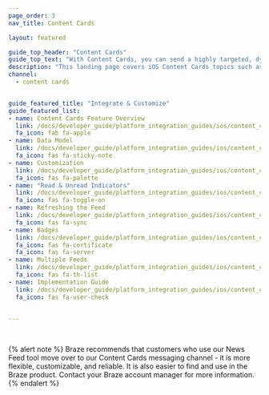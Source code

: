 ```yaml
---
page_order: 3
nav_title: Content Cards

layout: featured

guide_top_header: "Content Cards"
guide_top_text: "With Content Cards, you can send a highly targeted, dynamic stream of rich content to your customers right within the apps they love, without interrupting their experience. In addition, Content Cards support more personalized features, including card pinning, card dismissal, API-based delivery, custom card expiration times, card analytics, and easy coordination with push notifications. Note that Content Cards are __not__ available out-of-the-box and must be purchased. To get started with Content Cards, reach out to your Customer Success Manager for more information."
description: "This landing page covers iOS Content Cards topics such as the Content Card data model, customization options, badges, and more."
channel:
  - content cards


guide_featured_title: "Integrate & Customize"
guide_featured_list:
- name: Content Cards Feature Overview
  link: /docs/developer_guide/platform_integration_guides/ios/content_cards/overview/
  fa_icon: fab fa-apple
- name: Data Model
  link: /docs/developer_guide/platform_integration_guides/ios/content_cards/data_model/
  fa_icon: fas fa-sticky-note
- name: Customization
  link: /docs/developer_guide/platform_integration_guides/ios/content_cards/customization/
  fa_icon: fas fa-palette
- name: "Read & Unread Indicators"
  link: /docs/developer_guide/platform_integration_guides/ios/content_cards/read_unread_indicators/
  fa_icon: fas fa-toggle-on
- name: Refreshing the Feed
  link: /docs/developer_guide/platform_integration_guides/ios/content_cards/refreshing_the_feed/
  fa_icon: fas fa-sync
- name: Badges
  link: /docs/developer_guide/platform_integration_guides/ios/content_cards/badges/
  fa_icon: fas fa-certificate
  fa_icon: fas fa-server
- name: Multiple Feeds
  link: /docs/developer_guide/platform_integration_guides/ios/content_cards/multiple_feeds/
  fa_icon: fas fa-th-list
- name: Implementation Guide
  link: /docs/developer_guide/platform_integration_guides/ios/content_cards/implementation_guide/
  fa_icon: fas fa-user-check


---
```

<br>

{% alert note %}
Braze recommends that customers who use our News Feed tool move over to our Content Cards messaging channel - it is more flexible, customizable, and reliable. It is also easier to find and use in the Braze product. Contact your Braze account manager for more information.
{% endalert %}

<br>
